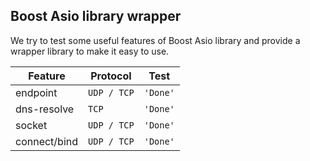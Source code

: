 ## Boost Asio library wrapper

We try to test some useful features of Boost Asio library and provide a wrapper library to make it easy to use.

|Feature                |Protocol                       |Test                         |
|-----------------------|-------------------------------|-----------------------------|
|endpoint               |`UDP / TCP`                    |`'Done'`                     |
|dns-resolve            |`TCP`                          |`'Done'`                     |
|socket                 |`UDP / TCP`                    |`'Done'`                     |
|connect/bind           |`UDP / TCP`                    |`'Done'`                     |
